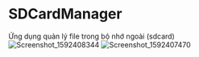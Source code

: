 # SDCardManager
Ứng dụng quản lý file trong bộ nhớ ngoài (sdcard)
![Screenshot_1592408344](https://user-images.githubusercontent.com/42857186/84918919-7251fb80-b0eb-11ea-8fbc-e3e1a55248c8.png)
![Screenshot_1592407470](https://user-images.githubusercontent.com/42857186/84918444-cd372300-b0ea-11ea-8b94-c5858a85f065.png)

